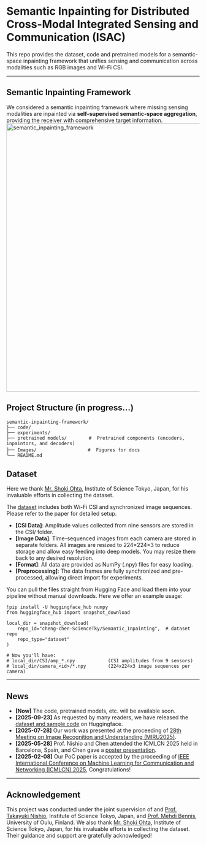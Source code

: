 # Semantic Inpainting for Distributed Cross-Modal Integrated Sensing and Communication (ISAC)

This repo provides the dataset, code and pretrained models for a semantic-space inpainting framework that unifies sensing and communication across modalities such as RGB images and Wi-Fi CSI.

---


## Semantic Inpainting Framework
We considered a semantic inpainting framework where missing sensing modalities are inpainted via **self-supervised semantic-space aggregation**, providing the receiver with comprehensive target information.
<img src="Images/semantic_inpainting.png" alt="semantic_inpainting_framework" width="700"/>



## Project Structure (in progress...)
```text
semantic-inpainting-framework/
├── code/
├── experiments/   
├── pretrained models/        #  Pretrained components (encoders, inpaintors, and decoders)
├── Images/            　　　　#  Figures for docs
└── README.md
```


## Dataset
Here we thank [Mr. Shoki Ohta](https://scholar.google.com/citations?user=Q75FgBcAAAAJ&hl=ja), Institute of Science Tokyo, Japan, for his invaluable efforts in collecting the dataset.

The [dataset](https://huggingface.co/datasets/cheng-chen-ScienceTky/Semantic_Inpainting/tree/main) includes both Wi-Fi CSI and synchronized image sequences. Please refer to the paper for detailed setup.
- **[CSI Data]**: Amplitude values collected from nine sensors are stored in the CSI/ folder.
- **[Image Data]**: Time-sequenced images from each camera are stored in separate folders. All images are resized to 224×224×3 to reduce storage and allow easy feeding into deep models. You may resize them back to any desired resolution.
- **[Format]**: All data are provided as NumPy (.npy) files for easy loading.
- **[Preprocessing]**: The data frames are fully synchronized and pre-processed, allowing direct import for experiments.

You can pull the files straight from Hugging Face and load them into your pipeline without manual downloads. Here we offer an example usage:
```code
!pip install -U huggingface_hub numpy
from huggingface_hub import snapshot_download

local_dir = snapshot_download(
    repo_id="cheng-chen-ScienceTky/Semantic_Inpainting",  # dataset repo
    repo_type="dataset"
)

# Now you'll have:
# local_dir/CSI/amp_*.npy            (CSI amplitudes from 9 sensors)
# local_dir/camera_<id>/*.npy        (224x224x3 image sequences per camera)
```

---

## News
- **[Now]** The code, pretrained models, etc. will be available soon.
- **[2025-09-23]** As requested by many readers, we have released the [dataset and sample code](https://huggingface.co/datasets/cheng-chen-ScienceTky/Semantic_Inpainting/tree/main) on Huggingface.
- **[2025-07-28]** Our work was presented at the proceeding of [28th Meeting on Image Recognition and Understanding (MIRU2025)​](https://cvim.ipsj.or.jp/MIRU2025/timetable-en.html).
- **[2025-05-28]** Prof. Nishio and Chen attended the ICMLCN 2025 held in Barcelona, Spain, and Chen gave a [poster presentation](https://drive.google.com/file/d/1cm067bY0UgkVZ4J08-CdYT2SDGj-J6Rr/view?usp=sharing).
- **[2025-02-08]** Our PoC paper is accepted by the proceeding of [IEEE International Conference on Machine Learning for Communication and Networking (ICMLCN) 2025](https://ieeexplore.ieee.org/abstract/document/11140469), Congratulations!


---

## Acknowledgement
This project was conducted under the joint supervision of and [Prof. Takayuki Nishio](https://scholar.google.co.jp/citations?user=hHnMMMkAAAAJ&hl=ja), Institute of Science Tokyo, Japan, and [Prof. Mehdi Bennis](https://scholar.google.com/citations?user=RW4sJu8AAAAJ&hl=en), University of Oulu, Finland.
We also thank [Mr. Shoki Ohta](https://scholar.google.com/citations?user=Q75FgBcAAAAJ&hl=ja), Institute of Science Tokyo, Japan, for his invaluable efforts in collecting the dataset.
Their guidance and support are gratefully acknowledged!



